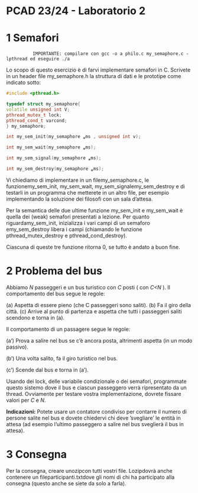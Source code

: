 # PCAD 23/24 - Laboratorio 2

# 1 Semafori 

```
          IMPORTANTE: compilare con gcc -o a philo.c my_semaphore.c -lpthread ed eseguire ./a
```

Lo scopo di questo esercizio è di farvi implementare semafori in C. Scrivete in un header file my_semaphore.h la struttura di dati e le prototipe come indicato sotto:

```cpp
#include <pthread.h>

typedef struct my_semaphore{
volatile unsigned int V;
pthread_mutex_t lock;
pthread_cond_t varcond;
} my_semaphore;
```
```cpp
int my_sem_init(my_semaphore ⁎ms , unsigned int v);
```
```cpp
int my_sem_wait(my_semaphore ⁎ms);
```
```cpp
int my_sem_signal(my_semaphore ⁎ms);
```
```cpp
int my_sem_destroy(my_semaphore ⁎ms);
```
Vi chiediamo di implementare in un filemy_semaphore.c, le funzionemy_sem_init, my_sem_wait, my_sem_signalemy_sem_destroy e di testarli in un programma che metterete in un altro file, per esempio implementando la soluzione dei filosofi con un sala d’attesa.

Per la semantica delle due ultime funzione my_sem_init e my_sem_wait è quella dei (weak) semafori presentati a lezione. Per quanto riguardamy_sem_init, inizializza i vari campi di un semaforo emy_sem_destroy libera i campi (chiamando le funzione pthread_mutex_destroy e pthread_cond_destroy).

Ciascuna di queste tre funzione ritorna 0, se tutto è andato a buon fine.

# 2 Problema del bus

Abbiamo _N_ passeggeri e un bus turistico con _C_ posti ( con _C<N_ ). Il comportamento del bus segue le regole:

(a) Aspetta di essere pieno (che C passeggeri sono saliti).
(b) Fa il giro della città.
(c) Arrive al punto di partenza e aspetta che tutti i passeggeri saliti scendono e torna in (a).

Il comportamento di un passagere segue le regole:

(a’) Prova a salire nel bus se c’è ancora posta, altrimenti aspetta (in un modo passivo).

(b’) Una volta salito, fa il giro turistico nel bus.

(c’) Scende dal bus e torna in (a’).

Usando dei lock, delle variabile condizionale o dei semafori, programmate questo sistemo dove il bus e ciascun passeggero
verrà ripresentato da un thread. Ovviamente per testare vostra implementazione, dovrete fissare valori per _C_ e _N_.

**Indicazioni:** Potete usare un contatore condiviso per contarre il numero di persone salite nel bus e dovete chiedervi chi
deve ’svegliare’ le entità in attesa (ad esempio l’ultimo passeggero a salire nel bus sveglierà il bus in attesa).

# 3 Consegna

Per la consegna, creare unozipcon tutti vostri file. Lozipdovrà anche contenere un fileparticipanti.txtdove gli nomi di
chi ha participato alla consegna (questo anche se siete da solo a farla).
